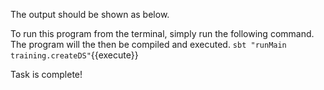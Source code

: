 The output should be shown as below.


To run this program from the terminal, simply run the following command. The program will the then be compiled and executed.
`sbt "runMain training.createDS"`{{execute}} 
 

Task is complete!

